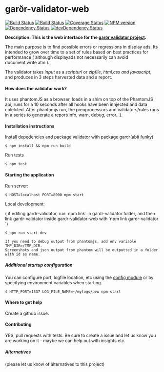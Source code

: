 garðr-validator-web
=============

[![Build Status](https://travis-ci.org/gardr/validator-web.png)](https://travis-ci.org/gardr/validator-web)
[![Build Status](https://drone.io/github.com/gardr/validator-web/status.png)](https://drone.io/github.com/gardr/validator-web/latest)
[![Coverage Status](https://coveralls.io/repos/gardr/validator-web/badge.png)](https://coveralls.io/r/gardr/validator-web)
[![NPM version](https://badge.fury.io/js/gardr-validator-web.png)](http://badge.fury.io/js/gardr-validator-web)
[![Dependency Status](https://david-dm.org/gardr/validator-web.png)](https://david-dm.org/gardr/validator-web)
[![devDependency Status](https://david-dm.org/gardr/validator-web/dev-status.png)](https://david-dm.org/gardr/validator-web#info=devDependencies)

**Description: This is the web interface for the [garðr validator project](http://gardr.github.io/).**

The main purpose is to find possible errors or regressions in display ads. Its intended to grow over time to a set of rules based on best practices for performance ( although displayads not necessarily can avoid document.write atm ).

The validator takes _input_ as a _scripturl_ or _zipfile_, _html,css and javascript_, and produces in 3 steps harvested data and a report.

#### How does the validator work?

It uses phantomJS as a browser, loads in a shim on top of the PhantomJS api, runs for a 10 seconds after all hooks have been innjected and data colelcted.
After phantomjs run, the preoprocessors and validators/rules runs in a series to generate a report(info, warn, debug, error...).


#### Installation instructions

Install depedencies and package validator with package gardr(abit funky)

    $ npm install && npm run build

Run tests

    $ npm test

#### Starting the application

Run server:

    $ HOST=localhost PORT=8000 npm start

Local development:

( if editing gardr-validator, run ´npm link´ in gardr-validator folder, and then link gardr-validator inside gardr-validator-web with ´npm link gardr-validator´)

    $ npm run start-dev

    If you need to debug output from phantomjs, add env variable TMP_DIR=/TMP_DIR.
    Screenshots and json output from phantom will be outputted in a folder with id as name.


##### Additional startup configuration

You can configure port, logfile location, etc using the [config module](lib/config.js) or by specifying environment variables when starting.

	$ HTTP_PORT=1337 LOG_FILE_NAME=~/mylogs/pvw npm start

#### Where to get help

Create a github issue.


#### Contributing

YES, pull requests with tests. Be sure to create a issue and let us know you are working on it - maybe we can help out with insights etc.

##### Alternatives

(please let us know of alternatives to this project)
